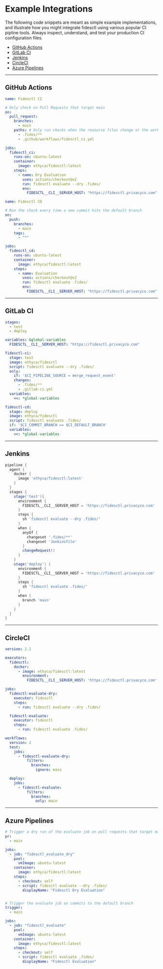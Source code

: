 # Example Integrations

The following code snippets are meant as simple example implementations, and illustrate how you might integrate fidesctl using various popular CI pipline tools. Always inspect, understand, and test your production CI configuration files.

  - [GitHub Actions](#github-actions)
  - [GitLab CI](#gitlab-ci)
  - [Jenkins](#jenkins)
  - [CircleCI](#circleci)
  - [Azure Pipelines](#azure-pipelines)
  
---
## GitHub Actions

```yaml title="<code>.github/workflows/fidesctl_ci.yml</code>"
name: Fidesctl CI

# Only check on Pull Requests that target main
on:
  pull_request:
    branches:
      - main
    paths: # Only run checks when the resource files change or the workflow file changes
      - .fides/**
      - .github/workflows/fidesctl_ci.yml

jobs:
  fidesctl_ci:
    runs-on: ubuntu-latest
    container:
      image: ethyca/fidesctl:latest
    steps:
      - name: Dry Evaluation
        uses: actions/checkout@v2
        run: fidesctl evaluate --dry .fides/
        env:
          FIDESCTL__CLI__SERVER_HOST: "https://fidesctl.privacyco.com"
```

```yaml title="<code>.github/workflows/fidesctl_cd.yml</code>"
name: Fidesctl CD

# Run the check every time a new commit hits the default branch
on:
  push:
    branches:
      - main
    tags:
      - "*"

jobs:
  fidesctl_cd:
    runs-on: ubuntu-latest
    container:
      image: ethyca/fidesctl:latest
    steps:
      - name: Evaluation
        uses: actions/checkout@v2
        run: fidesctl evaluate .fides/
        env:
          FIDESCTL__CLI__SERVER_HOST: "https://fidesctl.privacyco.com"
```
___
## GitLab CI

```yaml title="<code>.gitlab-ci.yml</code>"
stages:
  - test
  - deploy

variables: &global-variables
  FIDESCTL__CLI__SERVER_HOST: "https://fidesctl.privacyco.com"

fidesctl-ci:
  stage: test
  image: ethyca/fidesctl
  script: fidesctl evaluate --dry .fides/
  only:
    if: '$CI_PIPELINE_SOURCE = merge_request_event'
    changes:
      - .fides/**
      - .gitlab-ci.yml
  variables:
    <<: *global-variables

fidesctl-cd:
  stage: deploy
  image: ethyca/fidesctl
  script: fidesctl evaluate .fides/
  if: '$CI_COMMIT_BRANCH == $CI_DEFAULT_BRANCH'
  variables:
    <<: *global-variables
```
___
## Jenkins

```groovy title="<code>Jenkinsfile</code> (Declarative Syntax)"
pipeline {
  agent {
    docker {
      image 'ethyca/fidesctl:latest'
    }
  }
  stages {
    stage('test'){
      environment {
        FIDESCTL__CLI__SERVER_HOST = 'https://fidesctl.privacyco.com'
      }
      steps {
        sh 'fidesctl evaluate --dry .fides/'
      }
      when {
        anyOf {
          changeset '.fides/**'
          changeset 'Jenkinsfile'
        }
        changeRequest()
      }
    }
    stage('deploy') {
      environment {
        FIDESCTL__CLI__SERVER_HOST = 'https://fidesctl.privacyco.com'
      }
      steps {
        sh 'fidesctl evaluate .fides/'
      }
      when {
        branch 'main'
      }
    }
  }
}
```
___
## CircleCI

```yaml title="<code>.circleci/config.yml</code>"
version: 2.1

executors:
  fidesctl:
    docker:
      - image: ethyca/fidesctl:latest
        environment:
          FIDESCTL__CLI__SERVER_HOST: 'https://fidesctl.privacyco.com'

jobs:
  fidesctl-evaluate-dry:
    executor: fidesctl
    steps:
      - run: fidesctl evaluate --dry .fides/

  fidesctl-evaluate:
    executor: fidesctl
    steps:
      - run: fidesctl evaluate .fides/

workflows:
  version: 2
  test:
    jobs:
      - fidesctl-evaluate-dry:
          filters:
            branches:
              ignore: main

  deploy:
    jobs:
      - fidesctl-evaluate:
          filters:
            branches:
              only: main
```
___
## Azure Pipelines

```yaml title="<code>.azure-pipelines.yml</code>"
# Trigger a dry run of the evaluate job on pull requests that target main
pr:
  - main

jobs:
  - job: "fidesctl_evaluate_dry"
    pool:
      vmImage: ubuntu-latest
    container:
      image: ethyca/fidesctl:latest
    steps:
      - checkout: self
      - script: fidesctl evaluate --dry .fides/
        displayName: "Fidesctl Dry Evaluation"


# Trigger the evaluate job on commits to the default branch
trigger: 
  - main

jobs:
  - job: "fidesctl_evaluate"
    pool:
      vmImage: ubuntu-latest
    container:
      image: ethyca/fidesctl:latest
    steps:
      - checkout: self
      - script: fidesctl evaluate .fides/
        displayName: "Fidesctl Evaluation"
```
